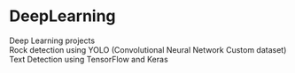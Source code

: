 # DeepLearning<br>
Deep Learning projects<br> 
Rock detection using YOLO (Convolutional Neural Network Custom dataset)<br>
Text Detection using TensorFlow and Keras<br>
